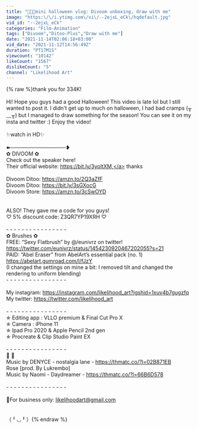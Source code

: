 ```yaml
---
title: "🎃🦇💖mini halloween vlog: Divoom unboxing, draw with me"
image: "https:\/\/i.ytimg.com\/vi\/--2ejxL_eCk\/hqdefault.jpg"
vid_id: "--2ejxL_eCk"
categories: "Film-Animation"
tags: ["Divoom","Ditoo-Plus","Draw with me"]
date: "2021-11-14T02:06:18+03:00"
vid_date: "2021-11-12T14:56:49Z"
duration: "PT17M1S"
viewcount: "10142"
likeCount: "1567"
dislikeCount: "5"
channel: "Likelihood Art"
---
```

{% raw %}thank you for 334K!<br /><br />Hi! Hope you guys had a good Halloween! This video is late lol but I still wanted to post it. I didn't get up to much on halloween, I had bad cramps (╥﹏╥) but I managed to draw something for the season! You can see it on my insta and twitter :) Enjoy the video!<br /><br />✨watch in HD✨<br /><br />➽───────────────❥<br />✿ DIVOOM ✿<br /> Check out the speaker here! <br /> Their official website: <a rel="nofollow" target="blank" href="https://bit.ly/3yoItXM,">https://bit.ly/3yoItXM,</a> thanks<br /><br />Divoom Ditoo: <a rel="nofollow" target="blank" href="https://amzn.to/2Q3aZfF">https://amzn.to/2Q3aZfF</a> <br />Divoom Ditoo: <a rel="nofollow" target="blank" href="https://bit.ly/3sGXocG">https://bit.ly/3sGXocG</a><br />Divoom Store: <a rel="nofollow" target="blank" href="https://amzn.to/3cSwOYD">https://amzn.to/3cSwOYD</a><br /><br /> <br />ALSO! They gave me a code for you guys!<br />♡ 5% discount code: Z3QR7YP19XRH ♡<br /><br />- - - - - - - - - - - - - - - - <br />✿ Brushes ✿<br />FREE: “Sexy Flatbrush” by @/eunivrz on twitter!  <a rel="nofollow" target="blank" href="https://twitter.com/eunivrz/status/1454230920467202055?s=21">https://twitter.com/eunivrz/status/1454230920467202055?s=21</a><br />PAID: “Abel Eraser” from AbelArt’s essential pack (no. 1)  <a rel="nofollow" target="blank" href="https://abelart.gumroad.com/l/fJzY">https://abelart.gumroad.com/l/fJzY</a><br />(I changed the settings on mine a bit: I removed tilt and changed the rendering to uniform blending)<br />- - - - - - - - - - - - - - - - <br /><br />My instagram: <a rel="nofollow" target="blank" href="https://instagram.com/likelihood_art?igshid=1xuv4b7gugzfq">https://instagram.com/likelihood_art?igshid=1xuv4b7gugzfq</a><br />My twitter: <a rel="nofollow" target="blank" href="https://twitter.com/likelihood_art">https://twitter.com/likelihood_art</a><br /><br /> - - - - - - - - - - - - - - - - <br />✯ Editing app : VLLO premium &amp; Final Cut Pro X<br />✯ Camera : iPhone 11<br />✯ Ipad Pro 2020 &amp; Apple Pencil 2nd gen<br />✯ Procreate &amp; Clip Studio Paint EX<br /><br /> - - - - - - - - - - - - - - - - <br />🎼 🎵<br />Music by DENYCE - nostalgia lane - <a rel="nofollow" target="blank" href="https://thmatc.co/?l=02B871EB">https://thmatc.co/?l=02B871EB</a><br />Rose [prod. By Lukrembo]<br />Music by Naomi - Daydreamer - <a rel="nofollow" target="blank" href="https://thmatc.co/?l=66B6D578">https://thmatc.co/?l=66B6D578</a><br /><br /> - - - - - - - - - - - - - - - - <br /><br />💌For business only: likelihoodart@gmail.com<br /><br /><br />（╹◡╹）{% endraw %}
